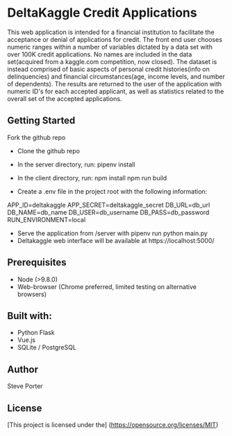  # DeltaKaggle Credit Applications

This web application is intended for a financial institution to facilitate the acceptance or denial of applications for credit. 
The front end user chooses numeric ranges within a number of variables dictated by a data set with over 100K credit applications. No names are included in the data set(acquired from a kaggle.com competition, now closed). The dataset is instead comprised of basic aspects of personal credit histories(info on delinquencies) and financial circumstances(age, income levels, and number of dependents). The results are returned to the user of the application with numeric ID's for each accepted applicant, as well as statistics related to the overall set of the accepted applications. 

## Getting Started

Fork the github repo

* Clone the github repo

* In the server directory, run:
  pipenv install
* In the client directory, run:
   npm install
   npm run build
   
* Create a .env file in the project root with the following information:

APP_ID=deltakaggle
APP_SECRET=deltakaggle_secret
DB_URL=db_url
DB_NAME=db_name
DB_USER=db_username
DB_PASS=db_password
RUN_ENVIRONMENT=local

* Serve the application from /server with pipenv run python main.py
* Deltakaggle web interface will be available at https://localhost:5000/

## Prerequisites

* Node (>9.8.0)
* Web-browser (Chrome preferred, limited testing on alternative browsers)

## Built with:

* Python Flask
* Vue.js
* SQLite / PostgreSQL

## Author

Steve Porter

## License
[This project is licensed under the] (https://opensource.org/licenses/MIT)


